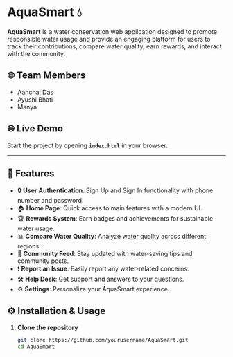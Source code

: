 # AquaSmart 💧

**AquaSmart** is a water conservation web application designed to promote responsible water usage and provide an engaging platform for users to track their contributions, compare water quality, earn rewards, and interact with the community.

## 🌐 Team Members
- Aanchal Das
- Ayushi Bhati
- Manya

## 🌐 Live Demo

Start the project by opening **`index.html`** in your browser.

---

## 🚀 Features

- 🔒 **User Authentication**: Sign Up and Sign In functionality with phone number and password.
- 🏠 **Home Page**: Quick access to main features with a modern UI.
- 🏆 **Rewards System**: Earn badges and achievements for sustainable water usage.
- 📊 **Compare Water Quality**: Analyze water quality across different regions.
- 📢 **Community Feed**: Stay updated with water-saving tips and community posts.
- ❗ **Report an Issue**: Easily report any water-related concerns.
- 🛠️ **Help Desk**: Get support and answers to your questions.
- ⚙️ **Settings**: Personalize your AquaSmart experience.


## ⚙️ Installation & Usage

1. **Clone the repository**  
   ```bash
   git clone https://github.com/yourusername/AquaSmart.git
   cd AquaSmart
